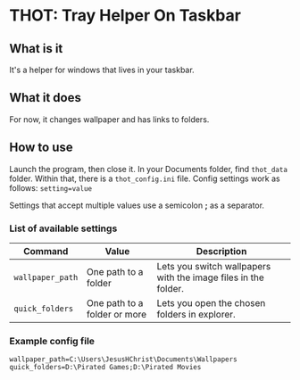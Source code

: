 # THOT: Tray Helper On Taskbar
## What is it
It's a helper for windows that lives in your taskbar.
## What it does
For now, it changes wallpaper and has links to folders.
## How to use
Launch the program, then close it.
In your Documents folder, find `thot_data` folder. Within that, there is a `thot_config.ini` file.
Config settings work as follows:
`setting=value`

Settings that accept multiple values use a semicolon **;** as a separator.

### List of available settings

| **Command**      | **Value**                    | **Description**                                                |
|------------------|------------------------------|----------------------------------------------------------------|
| `wallpaper_path` | One path to a folder         | Lets you switch wallpapers with the image files in the folder. |
| `quick_folders`  | One path to a folder or more | Lets you open the chosen folders in explorer.                  |

### Example config file
```
wallpaper_path=C:\Users\JesusHChrist\Documents\Wallpapers
quick_folders=D:\Pirated Games;D:\Pirated Movies
```
